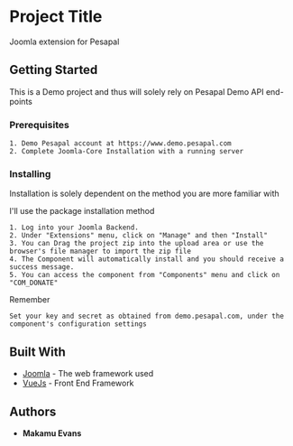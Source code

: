 # Project Title

Joomla extension for Pesapal

## Getting Started

This is a Demo project and thus will solely rely on Pesapal Demo API end-points

### Prerequisites


```
1. Demo Pesapal account at https://www.demo.pesapal.com
2. Complete Joomla-Core Installation with a running server
```

### Installing

Installation is solely dependent on the method you are more familiar with

I'll use the package installation method

```
1. Log into your Joomla Backend.
2. Under "Extensions" menu, click on "Manage" and then "Install"
3. You can Drag the project zip into the upload area or use the browser's file manager to import the zip file
4. The Component will automatically install and you should receive a success message.
5. You can access the component from "Components" menu and click on "COM_DONATE"
```

Remember

```
Set your key and secret as obtained from demo.pesapal.com, under the component's configuration settings
```

## Built With

* [Joomla](https://www.joomla.org) - The web framework used
* [VueJs](https://vuejs.org) - Front End Framework


## Authors

* **Makamu Evans** 

